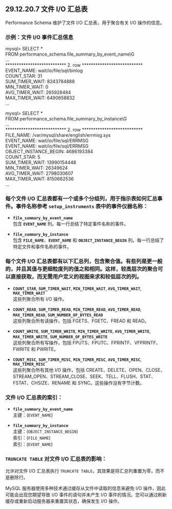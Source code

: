  

## 29.12.20.7 文件 I/O 汇总表

Performance Schema 维护了文件 I/O 汇总表，用于聚合有关 I/O 操作的信息。

### 示例：文件 I/O 事件汇总信息

mysql> SELECT *  
       FROM performance_schema.file_summary_by_event_name\G  
...  
*************************** 2. row ***************************  
               EVENT_NAME: wait/io/file/sql/binlog  
               COUNT_STAR: 31  
           SUM_TIMER_WAIT: 8243784888  
           MIN_TIMER_WAIT: 0  
           AVG_TIMER_WAIT: 265928484  
           MAX_TIMER_WAIT: 6490658832  
...  

mysql> SELECT *  
       FROM performance_schema.file_summary_by_instance\G  
...  
*************************** 2. row ***************************  
                FILE_NAME: /var/mysql/share/english/errmsg.sys  
               EVENT_NAME: wait/io/file/sql/ERRMSG  
               EVENT_NAME: wait/io/file/sql/ERRMSG  
    OBJECT_INSTANCE_BEGIN: 4686193384  
               COUNT_STAR: 5  
           SUM_TIMER_WAIT: 13990154448  
           MIN_TIMER_WAIT: 26349624  
           AVG_TIMER_WAIT: 2798030607  
           MAX_TIMER_WAIT: 8150662536  
...  

### 每个文件 I/O 汇总表都有一个或多个分组列，用于指示表如何汇总事件。事件名称参考 `setup_instruments` 表中的事件仪器名称：

- **`file_summary_by_event_name`**  
  包含 **`EVENT_NAME`** 列。每一行总结了特定事件名称的事件。

- **`file_summary_by_instance`**  
  包含 **`FILE_NAME`**、**`EVENT_NAME`** 和 **`OBJECT_INSTANCE_BEGIN`** 列。每一行总结了特定文件和事件名称的事件。

### 每个文件 I/O 汇总表都有以下汇总列，包含聚合值。有些列是更一般的，并且其值与更细粒度列的值之和相同。这样，较高层次的聚合可以直接获取，而无需用户定义的视图来求和较低层次的列。

- **`COUNT_STAR`**, **`SUM_TIMER_WAIT`**, **`MIN_TIMER_WAIT`**, **`AVG_TIMER_WAIT`**, **`MAX_TIMER_WAIT`**  
  这些列聚合所有 I/O 操作。

- **`COUNT_READ`**, **`SUM_TIMER_READ`**, **`MIN_TIMER_READ`**, **`AVG_TIMER_READ`**, **`MAX_TIMER_READ`**, **`SUM_NUMBER_OF_BYTES_READ`**  
  这些列聚合所有读操作，包括 FGETS、FGETC、FREAD 和 READ。

- **`COUNT_WRITE`**, **`SUM_TIMER_WRITE`**, **`MIN_TIMER_WRITE`**, **`AVG_TIMER_WRITE`**, **`MAX_TIMER_WRITE`**, **`SUM_NUMBER_OF_BYTES_WRITE`**  
  这些列聚合所有写操作，包括 FPUTS、FPUTC、FPRINTF、VFPRINTF、FWRITE 和 PWRITE。

- **`COUNT_MISC`**, **`SUM_TIMER_MISC`**, **`MIN_TIMER_MISC`**, **`AVG_TIMER_MISC`**, **`MAX_TIMER_MISC`**  
  这些列聚合所有其他 I/O 操作，包括 CREATE、DELETE、OPEN、CLOSE、STREAM_OPEN、STREAM_CLOSE、SEEK、TELL、FLUSH、STAT、FSTAT、CHSIZE、RENAME 和 SYNC。这些操作没有字节计数。

### 文件 I/O 汇总表的索引：

- **`file_summary_by_event_name`**  
  主键：(`EVENT_NAME`)

- **`file_summary_by_instance`**  
  主键：(`OBJECT_INSTANCE_BEGIN`)  
  索引：(`FILE_NAME`)  
  索引：(`EVENT_NAME`)

### `TRUNCATE TABLE` 对文件 I/O 汇总表的影响：

允许对文件 I/O 汇总表执行 `TRUNCATE TABLE`，其效果是将汇总列重置为零，而不是删除行。

MySQL 服务器使用多种技术通过缓存从文件中读取的信息来避免 I/O 操作，因此可能会出现您期望导致 I/O 事件的语句并未产生 I/O 事件的情况。您可以通过刷新缓存或重新启动服务器来重置其状态，确保发生 I/O 操作。